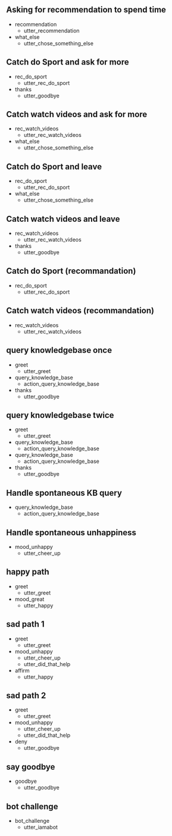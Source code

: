 ## Asking for recommendation to spend time
* recommendation
  - utter_recommendation
* what_else
  - utter_chose_something_else

## Catch do Sport and ask for more
* rec_do_sport
  - utter_rec_do_sport
* thanks
  - utter_goodbye

## Catch watch videos and ask for more
* rec_watch_videos
  - utter_rec_watch_videos
* what_else
  - utter_chose_something_else

## Catch do Sport and leave
* rec_do_sport
  - utter_rec_do_sport
* what_else
  - utter_chose_something_else

## Catch watch videos and leave
* rec_watch_videos
  - utter_rec_watch_videos
* thanks
  - utter_goodbye

## Catch do Sport (recommandation)
* rec_do_sport
  - utter_rec_do_sport

## Catch watch videos (recommandation)
* rec_watch_videos
  - utter_rec_watch_videos

## query knowledgebase once
* greet
  - utter_greet
* query_knowledge_base
  - action_query_knowledge_base
* thanks
  - utter_goodbye

## query knowledgebase twice
* greet
  - utter_greet
* query_knowledge_base
  - action_query_knowledge_base
* query_knowledge_base
  - action_query_knowledge_base
* thanks
  - utter_goodbye

## Handle spontaneous KB query
* query_knowledge_base
  - action_query_knowledge_base

## Handle spontaneous unhappiness
* mood_unhappy
  - utter_cheer_up

## happy path
* greet
  - utter_greet
* mood_great
  - utter_happy

## sad path 1
* greet
  - utter_greet
* mood_unhappy
  - utter_cheer_up
  - utter_did_that_help
* affirm
  - utter_happy

## sad path 2
* greet
  - utter_greet
* mood_unhappy
  - utter_cheer_up
  - utter_did_that_help
* deny
  - utter_goodbye

## say goodbye
* goodbye
  - utter_goodbye

## bot challenge
* bot_challenge
  - utter_iamabot